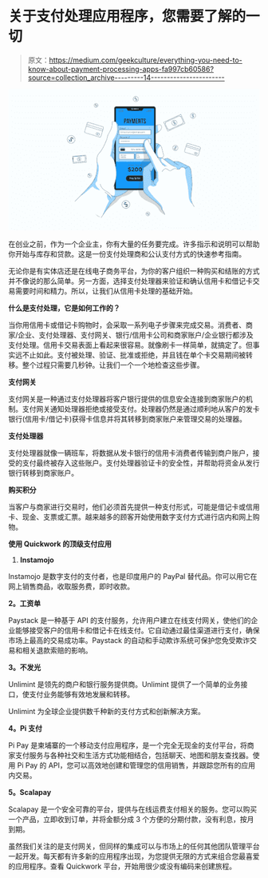 # 关于支付处理应用程序，您需要了解的一切

> 原文：<https://medium.com/geekculture/everything-you-need-to-know-about-payment-processing-apps-fa997cb60586?source=collection_archive---------14----------------------->

![](img/c0fb9fe882d4a8259743b7d24850b14c.png)

在创业之前，作为一个企业主，你有大量的任务要完成。许多指示和说明可以帮助你开始与库存和贷款。这是一份支付处理商和公认支付方式的快速参考指南。

无论你是有实体店还是在线电子商务平台，为你的客户组织一种购买和结账的方式并不像说的那么简单。另一方面，选择支付处理器来验证和确认信用卡和借记卡交易需要时间和精力。所以，让我们从信用卡处理的基础开始。

**什么是支付处理，它是如何工作的？**

当你用信用卡或借记卡购物时，会采取一系列电子步骤来完成交易。消费者、商家/企业、支付处理器、支付网关、银行/信用卡公司和商家账户/企业银行都涉及支付处理。信用卡交易表面上看起来很容易。就像刷卡一样简单，就搞定了。但事实远不止如此。支付被处理、验证、批准或拒绝，并且钱在单个卡交易期间被转移。整个过程只需要几秒钟。让我们一个一个地检查这些步骤。

**支付网关**

支付网关是一种通过支付处理器将客户银行提供的信息安全连接到商家账户的机制。支付网关通知处理器拒绝或接受支付。处理器仍然是通过顺利地从客户的发卡银行(信用卡/借记卡)获得卡信息并将其转移到商家账户来管理交易的处理器。

**支付处理器**

支付处理器就像一辆班车，将数据从发卡银行的信用卡消费者传输到商户账户，接受的支付最终被存入这些账户。支付处理器验证卡的安全性，并帮助将资金从发行银行转移到商家账户。

**购买积分**

当客户与商家进行交易时，他们必须首先提供一种支付形式，可能是借记卡或信用卡、现金、支票或汇票。越来越多的顾客开始使用数字支付方式进行店内和网上购物。

**使用 Quickwork 的顶级支付应用**

1.  **Instamojo**

Instamojo 是数字支付的支付者，也是印度用户的 PayPal 替代品。你可以用它在网上销售商品，收取服务费，即时收款。

**2。工资单**

Paystack 是一种基于 API 的支付服务，允许用户建立在线支付网关，使他们的企业能够接受客户的信用卡和借记卡在线支付。它自动通过最佳渠道进行支付，确保市场上最高的交易成功率。Paystack 的自动和手动欺诈系统可保护您免受欺诈交易和相关退款索赔的影响。

**3。不发光**

Unlimint 是领先的商户和银行服务提供商。Unlimint 提供了一个简单的业务接口，使支付业务能够有效地发展和转移。

Unlimint 为全球企业提供数千种新的支付方式和创新解决方案。

**4。Pi 支付**

Pi Pay 是柬埔寨的一个移动支付应用程序，是一个完全无现金的支付平台，将商家支付服务与各种社交和生活方式功能相结合，包括聊天、地图和朋友查找器。使用 Pi Pay 的 API，您可以高效地创建和管理您的信用销售，并跟踪您所有的应用内交易。

**5。Scalapay**

Scalapay 是一个安全可靠的平台，提供与在线运费支付相关的服务。您可以购买一个产品，立即收到订单，并将金额分成 3 个方便的分期付款，没有利息，按月到期。

虽然我们关注的是支付网关，但同样的集成可以与市场上的任何其他团队管理平台一起开发。每天都有许多新的应用程序出现，为您提供无限的方式来组合您最喜爱的应用程序。查看 Quickwork 平台，开始用很少或没有编码来创建旅程。